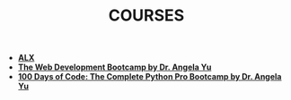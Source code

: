 <h1 align="center"><b>COURSES</b></h1><br>

- <b><a href="https://github.com/codenvibes/alx-curriculum">ALX</a></b>
- <b><a href="https://github.com/codenvibes/web_dev_bootcamp">The Web Development Bootcamp by Dr. Angela Yu</a></b>
- <b><a href="https://github.com/codenvibes/100DaysofCode">100 Days of Code: The Complete Python Pro Bootcamp by Dr. Angela Yu</a></b>
<!-- - <b><a href=" "> </a></b>
- <b><a href=" "> </a></b>
- <b><a href=" "> </a></b> -->
